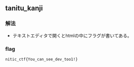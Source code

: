 ## tanitu_kanji
### 解法
- テキストエディタで開くとhtmlの中にフラグが書いてある。

### flag
```
nitic_ctf{You_can_see_dev_too1!}
```
